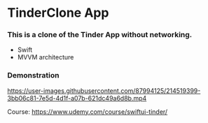 # TinderClone App

### This is a clone of the Tinder App without networking.
- Swift
- MVVM architecture


### Demonstration
https://user-images.githubusercontent.com/87994125/214519399-3bb06c81-7e5d-4d1f-a07b-621dc49a6d8b.mp4




Course:
https://www.udemy.com/course/swiftui-tinder/
